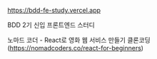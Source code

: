 https://bdd-fe-study.vercel.app

BDD 2기 신입 프론트엔드 스터디

노마드 코더 - React로 영화 웹 서비스 만들기 클론코딩
(https://nomadcoders.co/react-for-beginners)
